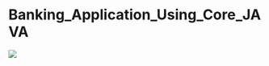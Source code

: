 # Banking_Application_Using_Core_JAVA


![](https://cdn.ndtv.com/tech/images/gadgets/hdfc_chillr_app_new_official.jpg)
